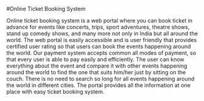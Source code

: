 #Online Ticket Booking System


Online ticket booking system is a web portal where you can book ticket in advance for events like
concerts, trips, sport adventures, theatre shows, stand up comedy shows, and many more not only
in India but all around the world.
The web portal is easily accessible and is user friendly that provides certified user rating so that
users can book the events happening around the world.
Our payment system accepts common all modes of payment, so that every user is able to pay
easily and efficiently.
The user can know everything about the event and compare it with other events happening around
the world to find the one that suits him/her just by sitting on the couch.
There is no need to search so long for all events happening around the world in different cities.
The portal provides all the information at one place with easy ticket booking system.
